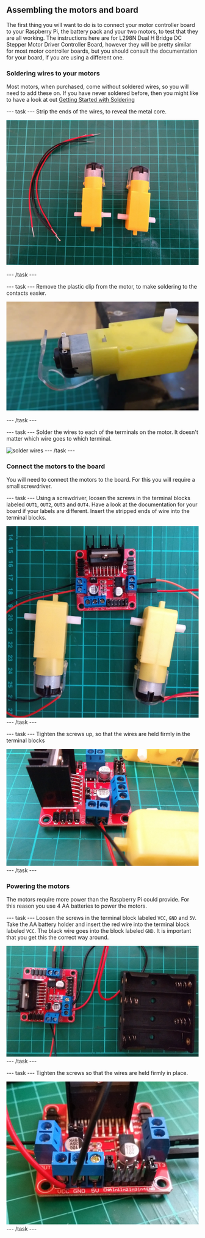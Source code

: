 ## Assembling the motors and board

The first thing you will want to do is to connect your motor controller board to your Raspberry Pi, the battery pack and your two motors, to test that they are all working.
The instructions here are for L298N Dual H Bridge DC Stepper Motor Driver Controller Board, however they will be pretty similar for most motor controller boards, but you should consult the documentation for your board, if you are using a different one.

### Soldering wires to your motors

Most motors, when purchased, come without soldered wires, so you will need to add these on. If you have never soldered before, then you might like to have a look at out [Getting Started with Soldering](https://projects.raspberrypi.org/en/projects/getting-started-with-soldering)

--- task ---
Strip the ends of the wires, to reveal the metal core.

![strip wires](images/strip-wire.jpg)
	
--- /task ---

--- task ---
Remove the plastic clip from the motor, to make soldering to the contacts easier.

![remove clip](images/motor-remove-clip.jpg)

--- /task ---

--- task ---
Solder the wires to each of the terminals on the motor. It doesn't matter which wire goes to which terminal.

![solder wires](images/solder-motor.gif)
--- /task ---

### Connect the motors to the board

You will need to connect the motors to the board. For this you will require a small screwdriver.

--- task ---
Using a screwdriver, loosen the screws in the terminal blocks labeled `OUT1`, `OUT2`, `OUT3` and `OUT4`. Have a look at the documentation for your board if your labels are different. Insert the stripped ends of wire into the terminal blocks.

![inserted wires](images/wires-in-board.jpg)
--- /task ---

--- task ---
Tighten the screws up, so that the wires are held firmly in the terminal blocks

![terminal block](images/wire-in-block.jpg)
--- /task ---

### Powering the motors

The motors require more power than the Raspberry Pi could provide. For this reason you use 4 AA batteries to power the motors.

--- task ---
Loosen the screws in the terminal block labeled `VCC`, `GND` and `5V`. Take the AA battery holder and insert the red wire into the terminal block labeled `VCC`. The black wire goes into the block labeled `GND`. It is important that you get this the correct way around.

![battery holder](images/battery-holder.jpg)
--- /task ---

--- task ---
Tighten the screws so that the wires are held firmly in place.

![battery terminals](images/battery-terminals.jpg)
--- /task ---

